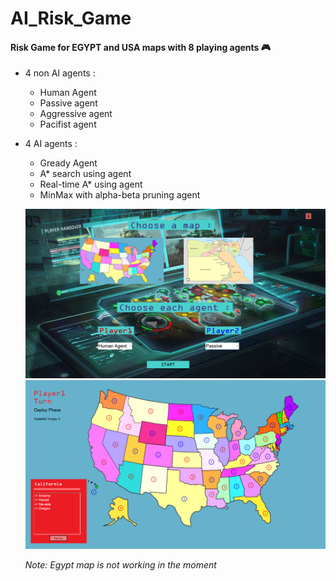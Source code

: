 # AI_Risk_Game
#### Risk Game for EGYPT and USA maps with 8 playing agents :video_game:
- 4 non AI agents :
  - Human Agent
  - Passive agent
  - Aggressive agent
  - Pacifist agent

- 4 AI agents :
  - Gready Agent
  - A* search using agent
  - Real-time A* using agent
  - MinMax with alpha-beta pruning agent
  
  ![](1.png)
  ![](2.png)

  *Note: Egypt map is not working in the moment*
